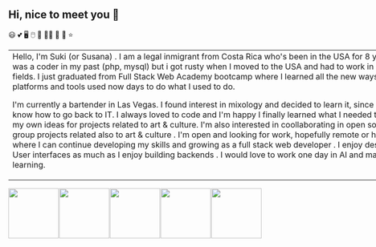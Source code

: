 ## Hi, nice to meet you 👋
😃 💕 🖥 🖱 💽 👩‍💻 🤖 🌻 ⭐ 




<div id="header3" align="center">
</div>

<table style="width:800px;">
 <tr><td >
Hello, I'm Suki (or Susana) . I am a legal inmigrant from Costa Rica who's been in the USA for 8 years. I was a coder in my past (php, mysql) but i got rusty when I moved to the USA and had to work in other fields. I just graduated from Full Stack Web Academy bootcamp where I learned all the new ways, platforms and tools used now days to do what I used to do. 

I'm currently a bartender in Las Vegas. I found interest in mixology and decided to learn it, since I didn't know how to go back to IT. I always loved to code and I'm happy I finally learned what I needed to build my own ideas for projects related to art & culture. I'm also interested in coollaborating in open source group projects related also to art & culture .  I'm open and looking for work, hopefully remote or hybrid , where I can continue developing my skills and growing as a full stack web developer . I enjoy designing User interfaces as much as I enjoy building backends . I would love to work one day in AI and machine learning.
  
 </td></tr>



</table>

<div id="code" align="right" style="display:flex;justify-content: space-around;">

<img src="https://media.giphy.com/media/fwbZnTftCXVocKzfxR/giphy.gif?cid=ecf05e476amewceuuek9yyyykxcyop5j0e8youzxt7ynkkzh&ep=v1_gifs_related&rid=giphy.gif&ct=g" width="100" />
<img src="https://media.giphy.com/media/ZBythhSiZAoYea6vC2/giphy.gif?cid=ecf05e47a6nx3i8s7vay1xj2n3qbkr8vfq6niscfggyb3nnt&ep=v1_gifs_related&rid=giphy.gif&ct=g" width="100" />
<img src="https://media.giphy.com/media/xT9IgzoKnwFNmISR8I/giphy.gif?cid=ecf05e475lks7q2o8pmfhaz81osiikai5ds2sv8uwrhwrpe2&ep=v1_gifs_related&rid=giphy.gif&ct=g" width="100" />
<img src="https://media.giphy.com/media/xT9IgzoKnwFNmISR8I/giphy.gif?cid=ecf05e475lks7q2o8pmfhaz81osiikai5ds2sv8uwrhwrpe2&ep=v1_gifs_related&rid=giphy.gif&ct=g" width="100" />
<img src="https://media.giphy.com/media/FNfcWhlz0GTkzcnZWh/giphy.gif?cid=ecf05e47vb4y9f1eigqfme0qoioouw7y07y31008omata1mb&ep=v1_gifs_related&rid=giphy.gif&ct=g" width="100" />







</div>

<!--
**SukianCR/SukianCR** is a ✨ _special_ ✨ repository because its `README.md` (this file) appears on your GitHub profile.

Here are some ideas to get you started:

- 🔭 I’m currently working on ...
- 🌱 I’m currently learning ...
- 👯 I’m looking to collaborate on ...
- 🤔 I’m looking for help with ...
- 💬 Ask me about ...
- 📫 How to reach me: ...
- 😄 Pronouns: ...
- ⚡ Fun fact: ...
-->
